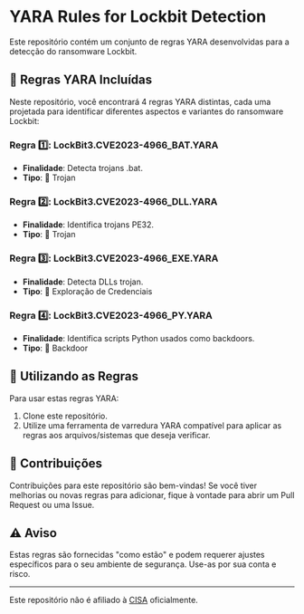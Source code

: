 # YARA Rules for Lockbit Detection

Este repositório contém um conjunto de regras YARA desenvolvidas para a detecção do ransomware Lockbit.

## 📜 Regras YARA Incluídas

Neste repositório, você encontrará 4 regras YARA distintas, cada uma projetada para identificar diferentes aspectos e variantes do ransomware Lockbit:

### Regra 1️⃣: LockBit3.CVE2023-4966_BAT.YARA
- **Finalidade**: Detecta trojans .bat. 
- **Tipo**: 🐎 Trojan

### Regra 2️⃣: LockBit3.CVE2023-4966_DLL.YARA
- **Finalidade**: Identifica trojans PE32.
- **Tipo**: 🐎 Trojan

### Regra 3️⃣: LockBit3.CVE2023-4966_EXE.YARA
- **Finalidade**: Detecta DLLs trojan.
- **Tipo**: 🔑 Exploração de Credenciais

### Regra 4️⃣: LockBit3.CVE2023-4966_PY.YARA
- **Finalidade**: Identifica scripts Python usados como backdoors.
- **Tipo**: 🚪 Backdoor


## 🚀 Utilizando as Regras

Para usar estas regras YARA:

1. Clone este repositório.
2. Utilize uma ferramenta de varredura YARA compatível para aplicar as regras aos arquivos/sistemas que deseja verificar.

## 📢 Contribuições

Contribuições para este repositório são bem-vindas! Se você tiver melhorias ou novas regras para adicionar, fique à vontade para abrir um Pull Request ou uma Issue.

## ⚠️ Aviso

Estas regras são fornecidas "como estão" e podem requerer ajustes específicos para o seu ambiente de segurança. Use-as por sua conta e risco.

---

Este repositório não é afiliado à [CISA](https://www.cisa.gov/news-events/cybersecurity-advisories/aa23-075a) oficialmente.
